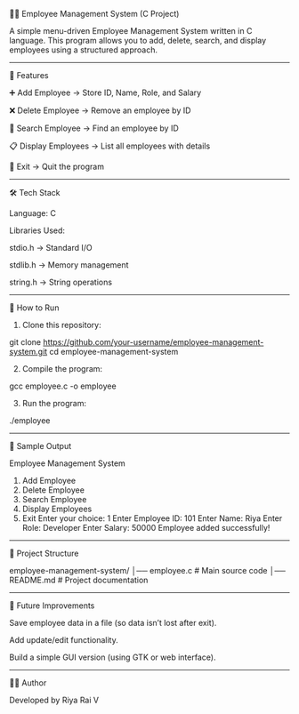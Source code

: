 👩‍💼 Employee Management System (C Project)

A simple menu-driven Employee Management System written in C language.
This program allows you to add, delete, search, and display employees using a structured approach.


---

📌 Features

➕ Add Employee → Store ID, Name, Role, and Salary

❌ Delete Employee → Remove an employee by ID

🔎 Search Employee → Find an employee by ID

📋 Display Employees → List all employees with details

🚪 Exit → Quit the program



---

🛠️ Tech Stack

Language: C

Libraries Used:

stdio.h → Standard I/O

stdlib.h → Memory management

string.h → String operations




---

🚀 How to Run

1. Clone this repository:

git clone https://github.com/your-username/employee-management-system.git
cd employee-management-system


2. Compile the program:

gcc employee.c -o employee


3. Run the program:

./employee




---

📸 Sample Output

Employee Management System
1. Add Employee
2. Delete Employee
3. Search Employee
4. Display Employees
5. Exit
Enter your choice: 1
Enter Employee ID: 101
Enter Name: Riya
Enter Role: Developer
Enter Salary: 50000
Employee added successfully!


---

📂 Project Structure

employee-management-system/
│── employee.c   # Main source code
│── README.md    # Project documentation


---

🎯 Future Improvements

Save employee data in a file (so data isn’t lost after exit).

Add update/edit functionality.

Build a simple GUI version (using GTK or web interface).



---

👩‍💻 Author

Developed by Riya Rai V 
